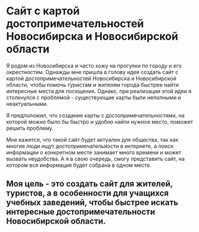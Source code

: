 # Сайт с картой достопримечательностей Новосибирска и Новосибирской области
Я родом из Новосибирска и часто хожу на прогулки по городу и его окрестностям. Однажды мне пришла в голову идея создать сайт с картой достопримечательностей Новосибирска и Новосибирской области, чтобы помочь туристам и жителям города быстрее найти интересные места для посещения. Однако, при реализации этой идеи я столкнулся с проблемой - существующие карты были неполными и неактуальными.

Я предположил, что создание карты с достопримечательностями, на которой можно было бы быстро и удобно найти нужное место, поможет решить проблему.

Мне кажется, что такой сайт будет актуален для общества, так как многие люди ищут достопримечательности в интернете, а поиск информации о конкретном месте занимает много времени и может вызвать неудобства. А я в свою очередь, смогу представить сайт, на котором вся информация будет собрана в одном месте.


## Моя цель - это создать сайт для жителей, туристов, а в особенности для учащихся учебных заведений, чтобы быстрее искать интересные достопримечательности Новосибирской области. 
